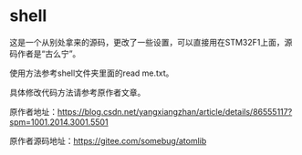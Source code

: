 # shell
这是一个从别处拿来的源码，更改了一些设置，可以直接用在STM32F1上面，源码作者是“古么宁”。

使用方法参考shell文件夹里面的read me.txt。

具体修改代码方法请参考原作者文章。

原作者地址：https://blog.csdn.net/yangxiangzhan/article/details/86555117?spm=1001.2014.3001.5501

原作者源码地址：https://gitee.com/somebug/atomlib
